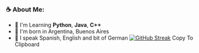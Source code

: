 ### ☕ About Me: 
 - 🌱 I'm Learning **Python**, **Java**, **C++**
 - 📌 I'm born in Argentina, Buenos Aires
 - 💬 I speak Spanish, English and bit of German
[![GitHub Streak](http://github-readme-streak-stats.herokuapp.com?user=santiagofontanaa&border_radius=5&background=FFF8F8)](https://git.io/streak-stats)
Copy To Clipboard
